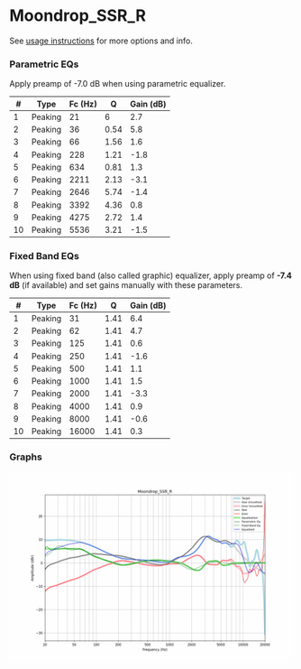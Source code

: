 # Moondrop_SSR_R
See [usage instructions](https://github.com/jaakkopasanen/AutoEq#usage) for more options and info.

### Parametric EQs
Apply preamp of -7.0 dB when using parametric equalizer.

|   # | Type    |   Fc (Hz) |    Q |   Gain (dB) |
|-----|---------|-----------|------|-------------|
|   1 | Peaking |        21 | 6    |         2.7 |
|   2 | Peaking |        36 | 0.54 |         5.8 |
|   3 | Peaking |        66 | 1.56 |         1.6 |
|   4 | Peaking |       228 | 1.21 |        -1.8 |
|   5 | Peaking |       634 | 0.81 |         1.3 |
|   6 | Peaking |      2211 | 2.13 |        -3.1 |
|   7 | Peaking |      2646 | 5.74 |        -1.4 |
|   8 | Peaking |      3392 | 4.36 |         0.8 |
|   9 | Peaking |      4275 | 2.72 |         1.4 |
|  10 | Peaking |      5536 | 3.21 |        -1.5 |

### Fixed Band EQs
When using fixed band (also called graphic) equalizer, apply preamp of **-7.4 dB** (if available) and set gains manually with these parameters.

|   # | Type    |   Fc (Hz) |    Q |   Gain (dB) |
|-----|---------|-----------|------|-------------|
|   1 | Peaking |        31 | 1.41 |         6.4 |
|   2 | Peaking |        62 | 1.41 |         4.7 |
|   3 | Peaking |       125 | 1.41 |         0.6 |
|   4 | Peaking |       250 | 1.41 |        -1.6 |
|   5 | Peaking |       500 | 1.41 |         1.1 |
|   6 | Peaking |      1000 | 1.41 |         1.5 |
|   7 | Peaking |      2000 | 1.41 |        -3.3 |
|   8 | Peaking |      4000 | 1.41 |         0.9 |
|   9 | Peaking |      8000 | 1.41 |        -0.6 |
|  10 | Peaking |     16000 | 1.41 |         0.3 |

### Graphs
![](./Moondrop_SSR_R.png)
